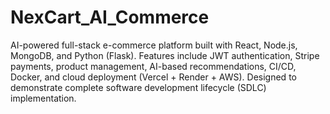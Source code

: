 # NexCart_AI_Commerce
AI-powered full-stack e-commerce platform built with React, Node.js, MongoDB, and Python (Flask). Features include JWT authentication, Stripe payments, product management, AI-based recommendations, CI/CD, Docker, and cloud deployment (Vercel + Render + AWS). Designed to demonstrate complete software development lifecycle (SDLC) implementation.
